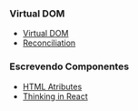 ### Virtual DOM
- [Virtual DOM](https://reactjs.org/docs/faq-internals.html)
- [Reconciliation](https://reactjs.org/docs/reconciliation.html)

### Escrevendo Componentes
- [HTML Atributes](https://reactjs.org/docs/dom-elements.html#all-supported-html-attributes)
- [Thinking in React](https://reactjs.org/docs/thinking-in-react.html)